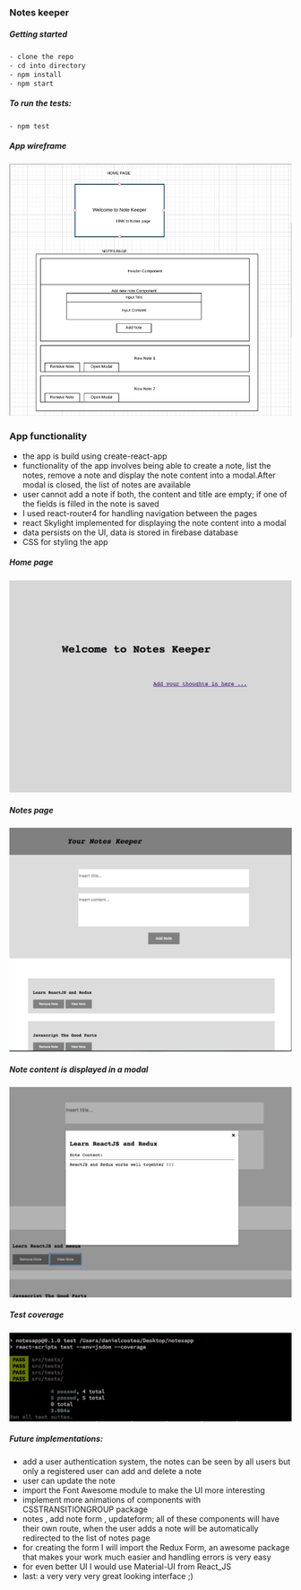 ### Notes keeper

##### Getting started

```
- clone the repo
- cd into directory
- npm install
- npm start
```
##### To run the tests:
```
- npm test
```

##### App wireframe

  ![wireframe](/images/wireframe.png)

### App functionality

- the app is build using create-react-app
- functionality of the app involves being able to create a note, list the notes, remove a note and display the note content into a modal.After modal is closed, the list of notes are available
- user cannot add a note if both, the content and title are empty; if one of the fields is filled in the note is saved
- I used react-router4 for handling navigation between the pages
- react Skylight implemented for displaying the note content into a modal
- data persists on the UI, data is stored in firebase database
- CSS for styling the app


##### Home page

  ![home_page](/images/homepage.png)

##### Notes page

  ![notes_page](/images/notespage.png)

##### Note content is displayed in a modal

  ![modal](/images/modal.png)

##### Test coverage

![tests](/images/tests.png)

##### Future implementations:

- add a user authentication system, the notes can be seen by all users but only a registered user can add and delete a note
- user can update the note
- import the Font Awesome module to make the UI more interesting
- implement more animations of components with CSSTRANSITIONGROUP package
- notes , add note form , updateform; all of these components will have their own route, when the user adds a note will be automatically redirected to the list of notes page
- for creating the form I will import the Redux Form, an awesome package that makes your work much easier and handling errors is very easy
- for even better UI I would use Material-UI from React_JS
- last: a very very very great looking interface ;)
